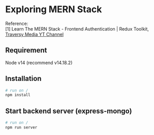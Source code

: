 # Exploring MERN Stack

Reference: <br>
[1] Learn The MERN Stack - Frontend Authentication | Redux Toolkit, [Traversy Media YT Channel](https://www.youtube.com/watch?v=mvfsC66xqj0&list=PLillGF-RfqbbQeVSccR9PGKHzPJSWqcsm&index=1)

## Requirement
Node v14 (recommend v14.18.2)

## Installation
```bash
# run on /
npm install
```

## Start backend server (express-mongo)
```bash
# run on /
npm run server
```